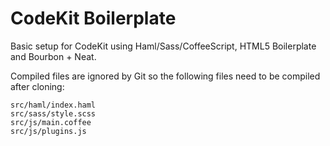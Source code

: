 CodeKit Boilerplate
===================

Basic setup for CodeKit using Haml/Sass/CoffeeScript, HTML5 Boilerplate and Bourbon + Neat.

Compiled files are ignored by Git so the following files need to be compiled after cloning:

    src/haml/index.haml
    src/sass/style.scss
    src/js/main.coffee
    src/js/plugins.js
